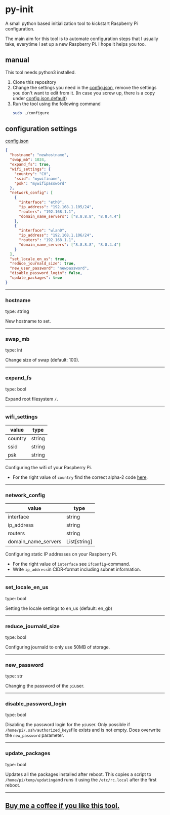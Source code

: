 # py-init

A small python based initialization tool to kickstart Raspberry Pi configuration.

The main aim for this tool is to automate configuration steps that I usually take, everytime I set up a new Raspberry Pi. I hope it helps you too.

## manual

This tool needs python3 installed.

1. Clone this repository
2. Change the settings you need in the [config.json](config.json), remove the settings you don't want to edit from it. (In case you screw up, there is a copy under [config.json.default](config.json.default))
3. Run the tool using the following command
   ```bash
   sudo ./configure
   ```

## configuration settings

[config.json](config.json)

```json
{
  "hostname": "newhostname",
  "swap_mb": 1024,
  "expand_fs": true,
  "wifi_settings": {
    "country": "CH",
    "ssid": "mywifiname",
    "psk": "mywifipassword"
  },
  "network_config": [
    {
      "interface": "eth0",
      "ip_address": "192.168.1.105/24",
      "routers": "192.168.1.1",
      "domain_name_servers": ["8.8.8.8", "8.8.4.4"]
    },
    {
      "interface": "wlan0",
      "ip_address": "192.168.1.106/24",
      "routers": "192.168.1.1",
      "domain_name_servers": ["8.8.8.8", "8.8.4.4"]
    }
  ],
  "set_locale_en_us": true,
  "reduce_journald_size": true,
  "new_user_password": "newpassword",
  "disable_password_login": false,
  "update_packages": true
}
```

---

### hostname

type: string

New hostname to set.

---

### swap_mb

type: int

Change size of swap (default: 100).

---

### expand_fs

type: bool

Expand root filesystem `/`.

---

### wifi_settings

| value   | type   |
| ------- | ------ |
| country | string |
| ssid    | string |
| psk     | string |

Configuring the wifi of your Raspberry Pi.

- For the right value of `country` find the correct alpha-2 code [here](https://en.wikipedia.org/wiki/ISO_3166-1).

---

### network_config

| value               | type         |
| ------------------- | ------------ |
| interface           | string       |
| ip_address          | string       |
| routers             | string       |
| domain_name_servers | List[string] |

Configuring static IP addresses on your Raspberry Pi.

- For the right value of `interface` see `ifconfig`-command.
- Write `ip_address`in CIDR-format including subnet information.

---

### set_locale_en_us

type: bool

Setting the locale settings to en_us (default: en_gb)

---

### reduce_journald_size

type: bool

Configuring journald to only use 50MB of storage.

---

### new_password

type: str

Changing the password of the `pi`user.

---

### disable_password_login

type: bool

Disabling the password login for the `pi`user. Only possible if `/home/pi/.ssh/authorized_keys`file exists and is not empty. Does overwrite the `new_password` parameter.

---

### update_packages

type: bool

Updates all the packages installed after reboot. This copies a script to `/home/pi/temp/updating`and runs it using the `/etc/rc.local` after the first reboot.

---

## [Buy me a coffee if you like this tool.](https://www.buymeacoffee.com/remohoeppli)
